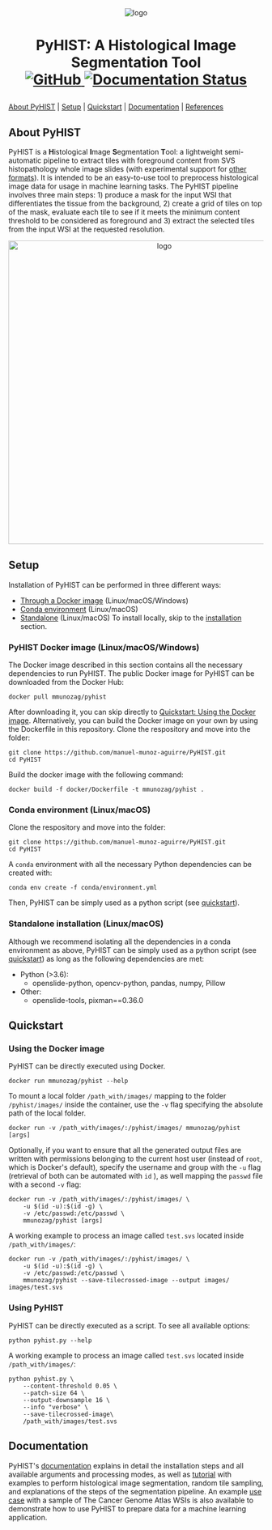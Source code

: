 <div align="center">
<img src="https://raw.githubusercontent.com/manuel-munoz-aguirre/PyHIST/master/docs/resources/pyhist293px.png" alt="logo"></img>
</div>

<h1 align="center">
<p>PyHIST: A Histological Image Segmentation Tool
<br>
<a href="https://github.com/manuel-munoz-aguirre/PyHIST/blob/master/LICENSE">
<img alt="GitHub" src="https://img.shields.io/badge/License-GPLv3-blue.svg">
</a>

<a href='https://pyhist.readthedocs.io/en/latest/?badge=latest'>
<img src='https://readthedocs.org/projects/pyhist/badge/?version=latest' alt='Documentation Status' />
</a>
</h1>

[About PyHIST](#about) | [Setup](#setup) | [Quickstart](#quickstart) | [Documentation](#documentation) | [References](#references)

## About PyHIST<a name="about"></a>

PyHIST is a **H**istological **I**mage **S**egmentation **T**ool: a lightweight semi-automatic pipeline to extract tiles with foreground content from SVS histopathology whole image slides (with experimental support for [other formats](#documentation)). It is intended to be an easy-to-use tool to preprocess histological image data for usage in machine learning tasks. The PyHIST pipeline involves three main steps: 1) produce a mask for the input WSI that differentiates the tissue from the background, 2) create a grid of tiles on top of the mask, evaluate each tile to see if it meets the minimum content threshold to be considered as foreground and 3) extract the selected tiles from the input WSI at the requested resolution.

<div align="center">
<img src="https://raw.githubusercontent.com/manuel-munoz-aguirre/PyHIST/master/docs/resources/how_pyhist_works.png" alt="logo" width=600></img>
</div>

## Setup<a name="setup"></a>
Installation of PyHIST can be performed in three different ways:
* [Through a Docker image](#docker) (Linux/macOS/Windows)
* [Conda environment](#conda) (Linux/macOS)
* [Standalone](#standalone) (Linux/macOS)
 To install locally, skip to the [installation](#installation) section.

### PyHIST Docker image (Linux/macOS/Windows)<a name="docker"></a>
The Docker image described in this section contains all the necessary dependencies to run PyHIST. The public Docker image for PyHIST can be downloaded from the Docker Hub:
```shell
docker pull mmunozag/pyhist
```

After downloading it, you can skip directly to [Quickstart: Using the Docker image](#usedocker). Alternatively, you can build the Docker image on your own by using the Dockerfile in this repository. Clone the respository and move into the folder:
```shell
git clone https://github.com/manuel-munoz-aguirre/PyHIST.git
cd PyHIST
```

Build the docker image with the following command:
```shell
docker build -f docker/Dockerfile -t mmunozag/pyhist .
```

### Conda environment (Linux/macOS)<a name="conda"></a>
Clone the respository and move into the folder:
```shell
git clone https://github.com/manuel-munoz-aguirre/PyHIST.git
cd PyHIST
```

A `conda` environment with all the necessary Python dependencies can be created with:
```
conda env create -f conda/environment.yml
```

Then, PyHIST can be simply used as a python script (see [quickstart](#usescript)).

### Standalone installation (Linux/macOS)<a name="standalone"></a>
Although we recommend isolating all the dependencies in a conda environment as above, PyHIST can be simply used as a python script (see [quickstart](#usescript)) as long as the following dependencies are met:
* Python (>3.6):
  * openslide-python, opencv-python, pandas, numpy, Pillow
* Other:
  * openslide-tools, pixman==0.36.0


## Quickstart<a name="quickstart"></a>
### Using the Docker image<a name="usedocker"></a>
PyHIST can be directly executed using Docker.
```shell
docker run mmunozag/pyhist --help
```

To mount a local folder `/path_with/images/` mapping to the folder `/pyhist/images/` inside the container, use the `-v` flag specifying the absolute path of the local folder. 
```shell
docker run -v /path_with/images/:/pyhist/images/ mmunozag/pyhist [args]
```

Optionally, if you want to ensure that all the generated output files are written with permissions belonging to the current host user (instead of `root`, which is Docker's default), specify the username and group with the `-u` flag (retrieval of both can be automated with `id` ), as well mapping the `passwd` file with a second `-v` flag: 
```shell
docker run -v /path_with/images/:/pyhist/images/ \
	-u $(id -u):$(id -g) \ 
	-v /etc/passwd:/etc/passwd \
	mmunozag/pyhist [args]
```

A working example to process an image called `test.svs` located inside `/path_with/images/`:
```shell
docker run -v /path_with/images/:/pyhist/images/ \
	-u $(id -u):$(id -g) \
	-v /etc/passwd:/etc/passwd \
	mmunozag/pyhist --save-tilecrossed-image --output images/ images/test.svs
```

### Using PyHIST<a name="usescript"></a>
PyHIST can be directly executed as a script. To see all available options:
```
python pyhist.py --help
```

A working example to process an image called `test.svs` located inside `/path_with/images/`:
```
python pyhist.py \
	--content-threshold 0.05 \
	--patch-size 64 \
	--output-downsample 16 \
	--info "verbose" \
	--save-tilecrossed-image\
	/path_with/images/test.svs
```

## Documentation <a name="documentation"></a>
PyHIST's [documentation](https://pyhist.readthedocs.io/) explains in detail the installation steps and all available arguments and processing modes, as well as [tutorial](https://pyhist.readthedocs.io/en/latest/tutorial/) with examples to perform histological image segmentation, random tile sampling, and explanations of the steps of the segmentation pipeline. An example [use case](https://pyhist.readthedocs.io/en/latest/testcase/) with a sample of The Cancer Genome Atlas WSIs is also available to demonstrate how to use PyHIST to prepare data for a machine learning application.